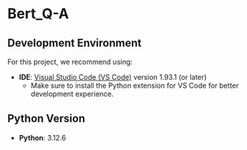 # Bert_Q-A
## Development Environment

For this project, we recommend using:

- **IDE**: [Visual Studio Code (VS Code)](https://code.visualstudio.com/) version 1.93.1 (or later)
  - Make sure to install the Python extension for VS Code for better development experience.

## Python Version

- **Python**: 3.12.6
